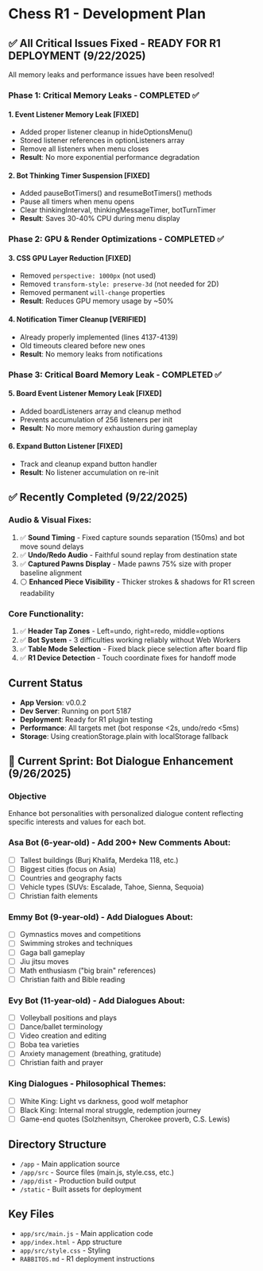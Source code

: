 # Chess R1 - Development Plan

## ✅ All Critical Issues Fixed - READY FOR R1 DEPLOYMENT (9/22/2025)

All memory leaks and performance issues have been resolved!

### Phase 1: Critical Memory Leaks - COMPLETED ✅

#### 1. Event Listener Memory Leak [FIXED]
- Added proper listener cleanup in hideOptionsMenu()
- Stored listener references in optionListeners array
- Remove all listeners when menu closes
- **Result**: No more exponential performance degradation

#### 2. Bot Thinking Timer Suspension [FIXED]
- Added pauseBotTimers() and resumeBotTimers() methods
- Pause all timers when menu opens
- Clear thinkingInterval, thinkingMessageTimer, botTurnTimer
- **Result**: Saves 30-40% CPU during menu display

### Phase 2: GPU & Render Optimizations - COMPLETED ✅

#### 3. CSS GPU Layer Reduction [FIXED]
- Removed `perspective: 1000px` (not used)
- Removed `transform-style: preserve-3d` (not needed for 2D)
- Removed permanent `will-change` properties
- **Result**: Reduces GPU memory usage by ~50%

#### 4. Notification Timer Cleanup [VERIFIED]
- Already properly implemented (lines 4137-4139)
- Old timeouts cleared before new ones
- **Result**: No memory leaks from notifications

### Phase 3: Critical Board Memory Leak - COMPLETED ✅

#### 5. Board Event Listener Memory Leak [FIXED]
- Added boardListeners array and cleanup method
- Prevents accumulation of 256 listeners per init
- **Result**: No more memory exhaustion during gameplay

#### 6. Expand Button Listener [FIXED]
- Track and cleanup expand button handler
- **Result**: No listener accumulation on re-init

## ✅ Recently Completed (9/22/2025)

### Audio & Visual Fixes:
1. ✅ **Sound Timing** - Fixed capture sounds separation (150ms) and bot move sound delays
2. ✅ **Undo/Redo Audio** - Faithful sound replay from destination state
3. ✅ **Captured Pawns Display** - Made pawns 75% size with proper baseline alignment
4. ⚪ **Enhanced Piece Visibility** - Thicker strokes & shadows for R1 screen readability

### Core Functionality:
1. ✅ **Header Tap Zones** - Left=undo, right=redo, middle=options
2. ✅ **Bot System** - 3 difficulties working reliably without Web Workers
3. ✅ **Table Mode Selection** - Fixed black piece selection after board flip
4. ✅ **R1 Device Detection** - Touch coordinate fixes for handoff mode

## Current Status
- **App Version**: v0.0.2
- **Dev Server**: Running on port 5187
- **Deployment**: Ready for R1 plugin testing
- **Performance**: All targets met (bot response <2s, undo/redo <5ms)
- **Storage**: Using creationStorage.plain with localStorage fallback

## 🎯 Current Sprint: Bot Dialogue Enhancement (9/26/2025)

### Objective
Enhance bot personalities with personalized dialogue content reflecting specific interests and values for each bot.

### Asa Bot (6-year-old) - Add 200+ New Comments About:
- [ ] Tallest buildings (Burj Khalifa, Merdeka 118, etc.)
- [ ] Biggest cities (focus on Asia)
- [ ] Countries and geography facts
- [ ] Vehicle types (SUVs: Escalade, Tahoe, Sienna, Sequoia)
- [ ] Christian faith elements

### Emmy Bot (9-year-old) - Add Dialogues About:
- [ ] Gymnastics moves and competitions
- [ ] Swimming strokes and techniques
- [ ] Gaga ball gameplay
- [ ] Jiu jitsu moves
- [ ] Math enthusiasm ("big brain" references)
- [ ] Christian faith and Bible reading

### Evy Bot (11-year-old) - Add Dialogues About:
- [ ] Volleyball positions and plays
- [ ] Dance/ballet terminology
- [ ] Video creation and editing
- [ ] Boba tea varieties
- [ ] Anxiety management (breathing, gratitude)
- [ ] Christian faith and prayer

### King Dialogues - Philosophical Themes:
- [ ] White King: Light vs darkness, good wolf metaphor
- [ ] Black King: Internal moral struggle, redemption journey
- [ ] Game-end quotes (Solzhenitsyn, Cherokee proverb, C.S. Lewis)

## Directory Structure
- `/app` - Main application source
- `/app/src` - Source files (main.js, style.css, etc.)
- `/app/dist` - Production build output
- `/static` - Built assets for deployment

## Key Files
- `app/src/main.js` - Main application code
- `app/index.html` - App structure
- `app/src/style.css` - Styling
- `RABBITOS.md` - R1 deployment instructions